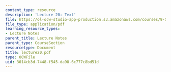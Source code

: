 ```yaml
---
content_type: resource
description: 'Lecture 20: Text'
file: https://ol-ocw-studio-app-production.s3.amazonaws.com/courses/9-520-statistical-learning-theory-and-applications-spring-2003/3014cb3d7448f545da986c777c8bd51d_lecture20.pdf
file_type: application/pdf
learning_resource_types:
- Lecture Notes
parent_title: Lecture Notes
parent_type: CourseSection
resourcetype: Document
title: lecture20.pdf
type: OCWFile
uid: 3014cb3d-7448-f545-da98-6c777c8bd51d
---
```

